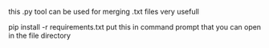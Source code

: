 this .py tool can be used for merging .txt files very usefull

pip install -r requirements.txt put this in command prompt that you can open in the file directory
